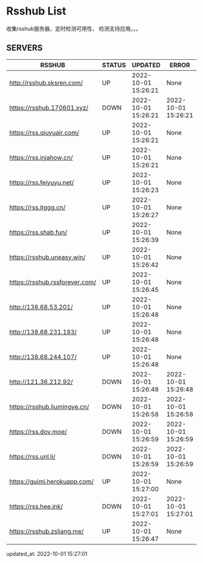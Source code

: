# Rsshub List

收集rsshub服务器，定时检测可用性， 检测支持应用。。。


## SERVERS

|  RSSHUB   | STATUS  | UPDATED  | ERROR  | TWITTER |  
|  ----  | ----  | ----  | ----  | ---- |  
| http://rsshub.sksren.com/ | UP | 2022-10-01 15:26:21 | None |OK|  
| https://rsshub.170601.xyz/ | DOWN | 2022-10-01 15:26:21 | 2022-10-01 15:26:21 |  
| https://rss.qiuyuair.com/ | UP | 2022-10-01 15:26:21 | None ||  
| https://rss.injahow.cn/ | UP | 2022-10-01 15:26:21 | None ||  
| https://rss.feiyuyu.net/ | UP | 2022-10-01 15:26:23 | None ||  
| https://rss.itggg.cn/ | UP | 2022-10-01 15:26:27 | None ||  
| https://rss.shab.fun/ | UP | 2022-10-01 15:26:39 | None |OK|  
| https://rsshub.uneasy.win/ | UP | 2022-10-01 15:26:42 | None |OK|  
| https://rsshub.rssforever.com/ | UP | 2022-10-01 15:26:45 | None |OK|  
| http://138.68.53.201/ | UP | 2022-10-01 15:26:48 | None ||  
| http://138.68.231.193/ | UP | 2022-10-01 15:26:48 | None ||  
| http://138.68.244.107/ | UP | 2022-10-01 15:26:48 | None ||  
| http://121.36.212.92/ | DOWN | 2022-10-01 15:26:48 | 2022-10-01 15:26:48 |  
| https://rsshub.liumingye.cn/ | DOWN | 2022-10-01 15:26:58 | 2022-10-01 15:26:58 |  
| https://rss.dov.moe/ | DOWN | 2022-10-01 15:26:59 | 2022-10-01 15:26:59 |  
| https://rss.unl.li/ | DOWN | 2022-10-01 15:26:59 | 2022-10-01 15:26:59 |  
| https://guimi.herokuapp.com/ | UP | 2022-10-01 15:27:00 | None ||  
| https://rss.hee.ink/ | DOWN | 2022-10-01 15:27:01 | 2022-10-01 15:27:01 |  
| https://rsshub.zsliang.me/ | UP | 2022-10-01 15:26:47 | None |OK|  
  

updated_at: 2022-10-01 15:27:01  
